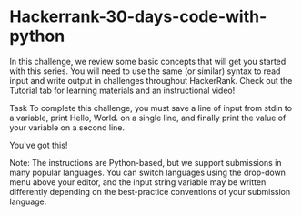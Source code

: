 # Hackerrank-30-days-code-with-python
In this challenge, we review some basic concepts that will get you started with this series. You will need to use the same (or similar) syntax to read input and write output in challenges throughout HackerRank. Check out the Tutorial tab for learning materials and an instructional video!

Task 
To complete this challenge, you must save a line of input from stdin to a variable, print Hello, World. on a single line, and finally print the value of your variable on a second line.

You've got this!

Note: The instructions are Python-based, but we support submissions in many popular languages. You can switch languages using the drop-down menu above your editor, and the input string variable may be written differently depending on the best-practice conventions of your submission language.
